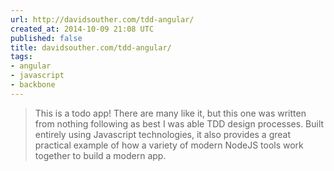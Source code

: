 ```yaml
---
url: http://davidsouther.com/tdd-angular/
created_at: 2014-10-09 21:08 UTC
published: false
title: davidsouther.com/tdd-angular/
tags:
- angular
- javascript
- backbone
---
```


<blockquote>This is a todo app! There are many like it, but this one was written from nothing following as best I was able TDD design processes. Built entirely using Javascript technologies, it also provides a great practical example of how a variety of modern NodeJS tools work together to build a modern app.</blockquote>
